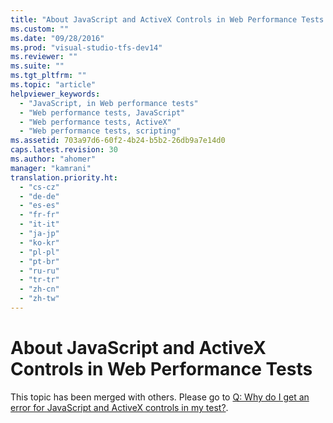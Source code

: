 ```yaml
---
title: "About JavaScript and ActiveX Controls in Web Performance Tests | testtitle"
ms.custom: ""
ms.date: "09/28/2016"
ms.prod: "visual-studio-tfs-dev14"
ms.reviewer: ""
ms.suite: ""
ms.tgt_pltfrm: ""
ms.topic: "article"
helpviewer_keywords: 
  - "JavaScript, in Web performance tests"
  - "Web performance tests, JavaScript"
  - "Web performance tests, ActiveX"
  - "Web performance tests, scripting"
ms.assetid: 703a97d6-60f2-4b24-b5b2-26db9a7e14d0
caps.latest.revision: 30
ms.author: "ahomer"
manager: "kamrani"
translation.priority.ht: 
  - "cs-cz"
  - "de-de"
  - "es-es"
  - "fr-fr"
  - "it-it"
  - "ja-jp"
  - "ko-kr"
  - "pl-pl"
  - "pt-br"
  - "ru-ru"
  - "tr-tr"
  - "zh-cn"
  - "zh-tw"
---
```

# About JavaScript and ActiveX Controls in Web Performance Tests
This topic has been merged with others. Please go to [Q: Why do I get an error for JavaScript and ActiveX controls in my test?](http://msdn.microsoft.com/en-us/bd0a82fd-cec0-4861-bc09-e1b0b2d258ef).